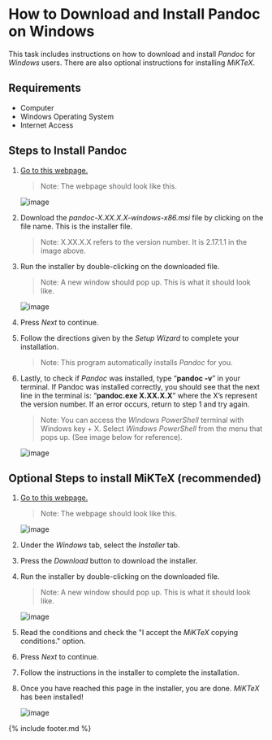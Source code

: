 # How to Download and Install Pandoc on Windows

This task includes instructions on how to download and install *Pandoc* for *Windows* users. There are also optional instructions for installing *MiKTeX*.

## Requirements

- Computer
- Windows Operating System
- Internet Access

## Steps to Install Pandoc

1. [Go to this webpage.](<https://github.com/jgm/pandoc/releases/latest>)

    > Note: The webpage should look like this.

    ![image](images/media/image1.png)

2. Download the *pandoc-X.XX.X.X-windows-x86.msi* file by clicking on the file name. This is the installer file.

    > Note: X.XX.X.X refers to the version number. It is 2.17.1.1 in the image above.

3. Run the installer by double-clicking on the downloaded file.

    > Note: A new window should pop up. This is what it should look like.

    ![image](images/media/image2.png)

4. Press *Next* to continue.

5. Follow the directions given by the *Setup Wizard* to complete your installation.

    > Note: This program automatically installs *Pandoc* for you.

6. Lastly, to check if *Pandoc* was installed, type “**pandoc -v**” in your terminal. If Pandoc was installed correctly, you should see that the next line in the terminal is: “**pandoc.exe X.XX.X.X**” where the X’s represent the version number. If an error occurs, return to step 1 and try again.
    > Note: You can access the *Windows PowerShell* terminal with Windows key + X. Select *Windows PowerShell* from the menu that pops up. (See image below for reference).

    ![image](images/media/image7.png)

## Optional Steps to install MiKTeX (recommended)

1. [Go to this webpage.](<https://miktex.org/download>)

    > Note: The webpage should look like this.

    ![image](images/media/image3.png)

2. Under the *Windows* tab, select the *Installer* tab.

3. Press the *Download* button to download the installer.

4. Run the installer by double-clicking on the downloaded file.

    > Note: A new window should pop up. This is what it should look like.

    ![image](images/media/image4.png)

5. Read the conditions and check the "I accept the *MiKTeX* copying conditions." option.

6. Press *Next* to continue.

7. Follow the instructions in the installer to complete the
    installation.

8. Once you have reached this page in the installer, you are done. *MiKTeX* has been installed!

    ![image](images/media/image5.png)

{% include footer.md %}
